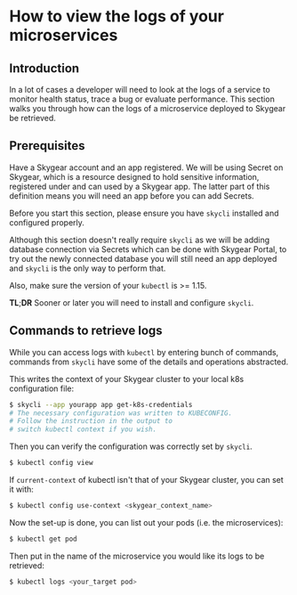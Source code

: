 # How to view the logs of your microservices

## Introduction

In a lot of cases a developer will need to look at the logs of a service to monitor health status, trace a bug or evaluate performance. This section walks you through how can the logs of a microservice deployed to Skygear be retrieved.

## Prerequisites

Have a Skygear account and an app registered. We will be using Secret on Skygear, which is a resource designed to hold sensitive information, registered under and can used by a Skygear app. The latter part of this definition means you will need an app before you can add Secrets.

Before you start this section, please ensure you have `skycli` installed and configured properly.

Although this section doesn't really require `skycli` as we will be adding database connection via Secrets which can be done with Skygear Portal, to try out the newly connected database you will still need an app deployed and `skycli` is the only way to perform that.

Also, make sure the version of your `kubectl` is &gt;= 1.15.

**TL**;**DR** Sooner or later you will need to install and configure `skycli`.

## Commands to retrieve logs

While you can access logs with `kubectl` by entering bunch of commands, commands from `skycli` have some of the details and operations abstracted.

This writes the context of your Skygear cluster to your local k8s configuration file:

```bash
$ skycli --app yourapp app get-k8s-credentials
# The necessary configuration was written to KUBECONFIG.
# Follow the instruction in the output to
# switch kubectl context if you wish.
```

Then you can verify the configuration was correctly set by `skycli`.

```bash
$ kubectl config view
```

If `current-context` of kubectl isn't that of your Skygear cluster, you can set it with:

```bash
$ kubectl config use-context <skygear_context_name>
```

Now the set-up is done, you can list out your pods \(i.e. the microservices\):

```bash
$ kubectl get pod
```

Then put in the name of the microservice you would like its logs to be retrieved:

```bash
$ kubectl logs <your_target pod>
```



